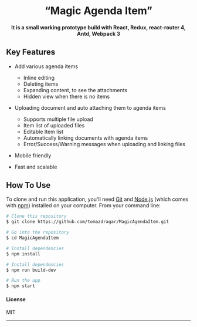 
<h1 align="center">
  “Magic Agenda Item”
</h1>

<h4 align="center">It is a small working prototype build with React, Redux, react-router 4, Antd, Webpack 3</h4>

## Key Features

* Add various agenda items
  - Inline editing
  - Deleting items
  - Expanding content, to see the attachments
  - Hidden view when there is no items

* Uploading document and auto attaching them to agenda items
  - Supports multiple file upload
  - Item list of uploaded files
  - Editable Item list
  - Automatically linking documents with agenda items
  - Error/Success/Warning messages when uploading and linking files

* Mobile friendly
* Fast and scalable


## How To Use

To clone and run this application, you'll need [Git](https://git-scm.com) and [Node.js](https://nodejs.org/en/download/) (which comes with [npm](http://npmjs.com)) installed on your computer. From your command line:

```bash
# Clone this repository
$ git clone https://github.com/tomazdragar/MagicAgendaItem.git

# Go into the repository
$ cd MagicAgendaItem

# Install dependencies
$ npm install

# Install dependencies
$ npm run build-dev

# Run the app
$ npm start
```


#### License

MIT

---

